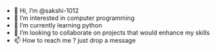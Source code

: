 - 👋 Hi, I’m @sakshi-1012
- 👀 I’m interested in computer programming
- 🌱 I’m currently learning python
- 💞️ I’m looking to collaborate on projects that would enhance my skills
- 📫 How to reach me ? just drop a message

<!---
sakshi-1012/sakshi-1012 is a ✨ special ✨ repository because its `README.md` (this file) appears on your GitHub profile.
You can click the Preview link to take a look at your changes.
--->
